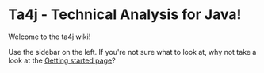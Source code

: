 # Ta4j - Technical Analysis for Java!

<img src="https://github.com/ta4j/ta4j-wiki/blob/master/img/ta4j_main_chart.png?raw=true" alt ="">
<br>
Welcome to the ta4j wiki!

Use the sidebar on the left. If you're not sure what to look at, why not take a look at the <a href="Getting-started.html">Getting started page</a>?
